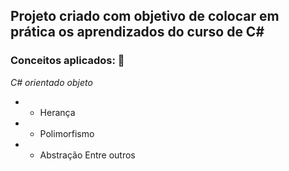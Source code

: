 ## Projeto criado com objetivo de colocar em prática os aprendizados do curso de C# 

### Conceitos aplicados: 📕

*C# orientado objeto*
- - Herança
- - Polimorfismo
- - Abstração
Entre outros
